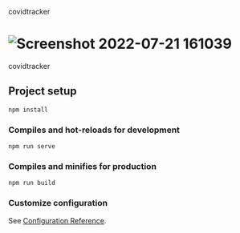 covidtracker

# ![Screenshot 2022-07-21 161039](https://user-images.githubusercontent.com/97222016/180195677-72174aea-b39a-4917-8abd-40100561fb64.png)
covidtracker

## Project setup
```
npm install
```

### Compiles and hot-reloads for development
```
npm run serve
```

### Compiles and minifies for production
```
npm run build
```

### Customize configuration
See [Configuration Reference](https://cli.vuejs.org/config/).
